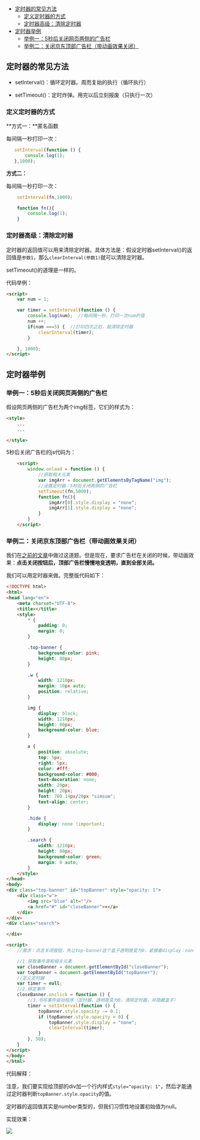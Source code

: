 <!-- MarkdownTOC -->

- [定时器的常见方法](#%E5%AE%9A%E6%97%B6%E5%99%A8%E7%9A%84%E5%B8%B8%E8%A7%81%E6%96%B9%E6%B3%95)
    - [定义定时器的方式](#%E5%AE%9A%E4%B9%89%E5%AE%9A%E6%97%B6%E5%99%A8%E7%9A%84%E6%96%B9%E5%BC%8F)
    - [定时器高级：清除定时器](#%E5%AE%9A%E6%97%B6%E5%99%A8%E9%AB%98%E7%BA%A7%EF%BC%9A%E6%B8%85%E9%99%A4%E5%AE%9A%E6%97%B6%E5%99%A8)
- [定时器举例](#%E5%AE%9A%E6%97%B6%E5%99%A8%E4%B8%BE%E4%BE%8B)
    - [举例一：5秒后关闭网页两侧的广告栏](#%E4%B8%BE%E4%BE%8B%E4%B8%80%EF%BC%9A5%E7%A7%92%E5%90%8E%E5%85%B3%E9%97%AD%E7%BD%91%E9%A1%B5%E4%B8%A4%E4%BE%A7%E7%9A%84%E5%B9%BF%E5%91%8A%E6%A0%8F)
    - [举例二：关闭京东顶部广告栏（带动画效果关闭）](#%E4%B8%BE%E4%BE%8B%E4%BA%8C%EF%BC%9A%E5%85%B3%E9%97%AD%E4%BA%AC%E4%B8%9C%E9%A1%B6%E9%83%A8%E5%B9%BF%E5%91%8A%E6%A0%8F%EF%BC%88%E5%B8%A6%E5%8A%A8%E7%94%BB%E6%95%88%E6%9E%9C%E5%85%B3%E9%97%AD%EF%BC%89)

<!-- /MarkdownTOC -->

<a id="%E5%AE%9A%E6%97%B6%E5%99%A8%E7%9A%84%E5%B8%B8%E8%A7%81%E6%96%B9%E6%B3%95"></a>
## 定时器的常见方法

- setInterval()：循环定时器。周而复始的执行（循环执行）

- setTimeout()：定时炸弹。用完以后立刻报废（只执行一次）


<a id="%E5%AE%9A%E4%B9%89%E5%AE%9A%E6%97%B6%E5%99%A8%E7%9A%84%E6%96%B9%E5%BC%8F"></a>
### 定义定时器的方式

**方式一：**匿名函数

每间隔一秒打印一次：

```javascript
   setInterval(function () {
       console.log(1);
   },1000);
```

**方式二：**

每间隔一秒打印一次：


```javascript
    setInterval(fn,1000);

    function fn(){
        console.log(1);
    }

```

<a id="%E5%AE%9A%E6%97%B6%E5%99%A8%E9%AB%98%E7%BA%A7%EF%BC%9A%E6%B8%85%E9%99%A4%E5%AE%9A%E6%97%B6%E5%99%A8"></a>
### 定时器高级：清除定时器

定时器的返回值可以用来清除定时器。具体方法是：假设定时器setInterval()的返回值是`参数1`，那么`clearInterval(参数1)`就可以清除定时器。

setTimeout()的道理是一样的。

代码举例：



```html
<script>
    var num = 1;

    var timer = setInterval(function () {
        console.log(num);  //每间隔一秒，打印一次num的值
        num ++;
        if(num ===5) {  //打印四次之后，就清除定时器
            clearInterval(timer);
        }

    }, 1000);
</script>

```

<a id="%E5%AE%9A%E6%97%B6%E5%99%A8%E4%B8%BE%E4%BE%8B"></a>
## 定时器举例

<a id="%E4%B8%BE%E4%BE%8B%E4%B8%80%EF%BC%9A5%E7%A7%92%E5%90%8E%E5%85%B3%E9%97%AD%E7%BD%91%E9%A1%B5%E4%B8%A4%E4%BE%A7%E7%9A%84%E5%B9%BF%E5%91%8A%E6%A0%8F"></a>
### 举例一：5秒后关闭网页两侧的广告栏

假设网页两侧的广告栏为两个img标签，它们的样式为：


```html
<style>
    ...
    ...

</style>

```

5秒后关闭广告栏的js代码为：

```html
    <script>
        window.onload = function () {
            //获取相关元素
            var imgArr = document.getElementsByTagName("img");
            //设置定时器：5秒后关闭两侧的广告栏
            setTimeout(fn,5000);
            function fn(){
                imgArr[0].style.display = "none";
                imgArr[1].style.display = "none";
            }
        }
    </script>
```


<a id="%E4%B8%BE%E4%BE%8B%E4%BA%8C%EF%BC%9A%E5%85%B3%E9%97%AD%E4%BA%AC%E4%B8%9C%E9%A1%B6%E9%83%A8%E5%B9%BF%E5%91%8A%E6%A0%8F%EF%BC%88%E5%B8%A6%E5%8A%A8%E7%94%BB%E6%95%88%E6%9E%9C%E5%85%B3%E9%97%AD%EF%BC%89"></a>
### 举例二：关闭京东顶部广告栏（带动画效果关闭）

我们在[之前的文章](https://github.com/smyhvae/Web/blob/master/03-JavaScript%E5%9F%BA%E7%A1%80/07-JavaScript%E5%9F%BA%E7%A1%80%EF%BC%9ADOM%E6%93%8D%E4%BD%9C.md)中做过这道题。但是现在，要求广告栏在关闭的时候，带动画效果：**点击关闭按钮后，顶部广告栏慢慢地变透明，直到全部关闭。**

我们可以用定时器来做。完整版代码如下：

```html
<!DOCTYPE html>
<html>
<head lang="en">
    <meta charset="UTF-8">
    <title></title>
    <style>
        * {
            padding: 0;
            margin: 0;
        }

        .top-banner {
            background-color: pink;
            height: 80px;
        }

        .w {
            width: 1210px;
            margin: 10px auto;
            position: relative;
        }

        img {
            display: block;
            width: 1210px;
            height: 80px;
            background-color: blue;
        }

        a {
            position: absolute;
            top: 5px;
            right: 5px;
            color: #fff;
            background-color: #000;
            text-decoration: none;
            width: 20px;
            height: 20px;
            font: 700 14px/20px "simsum";
            text-align: center;
        }

        .hide {
            display: none !important;
        }

        .search {
            width: 1210px;
            height: 80px;
            background-color: green;
            margin: 0 auto;
        }
    </style>
</head>
<body>
<div class="top-banner" id="topBanner" style="opacity: 1">
    <div class="w">
        <img src="blue" alt=""/>
        <a href="#" id="closeBanner">×</a>
    </div>
</div>
<div class="search">

</div>

<script>
    //需求：点击关闭按钮，先让top-banner这个盒子透明度变为0，紧接着display：none;

    //1.获取事件源和相关元素
    var closeBanner = document.getElementById("closeBanner");
    var topBanner = document.getElementById("topBanner");
    //定义定时器
    var timer = null;
    //2.绑定事件
    closeBanner.onclick = function () {
        //3.书写事件驱动程序（定时器，透明度变为0，清除定时器，并隐藏盒子）
        timer = setInterval(function () {
            topBanner.style.opacity -= 0.1;
            if (topBanner.style.opacity < 0) {
                topBanner.style.display = "none";
                clearInterval(timer);
            }
        }, 50);
    }
</script>
</body>
</html>
```

代码解释：

注意，我们要实现给顶部的div加一个行内样式`style="opacity: 1"`，然后才能通过定时器判断`topBanner.style.opacity`的值。

定时器的返回值其实是number类型的，但我们习惯性地设置初始值为null。

实现效果：

![](http://img.smyhvae.com/20180201_2240.gif)


